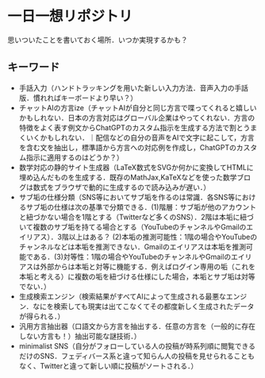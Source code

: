 # 一日一想リポジトリ

思いついたことを書いておく場所．いつか実現するかも？

## キーワード

- 手話入力（ハンドトラッキングを用いた新しい入力方法．音声入力の手話版．慣れればキーボードより早い？）
- チャットAIの方言ize（チャットAIが自分と同じ方言で喋ってくれると嬉しいかもしれない．日本の方言対応はグローバル企業はやってくれない．方言の特徴をよく表す例文からChatGPTのカスタム指示を生成する方法で割とうまくいくかもしれない．｜配信などの自分の音声をAIで文字に起こして，方言を含む文を抽出し，標準語から方言への対応例を作成し，ChatGPTのカスタム指示に適用するのはどうか？）
- 数学対応の静的サイト生成器（LaTeX数式をSVGか何かに変換してHTMLに埋め込んだものを生成する．既存のMathJax,KaTeXなどを使った数学ブログは数式をブラウザで動的に生成するので読み込みが遅い．）
- サブ垢の仕様分類（SNS等においてサブ垢を作るのは常識．各SNS等におけるサブ垢の仕様は次の基準で分類できる．(1)階層：サブ垢が他のアカウントと紐づかない場合を1階とする（Twitterなど多くのSNS）．2階は本垢に紐づいて複数のサブ垢を持てる場合とする（YouTubeのチャンネルやGmailのエイリアス）．3階以上はある？ (2)本垢の推測可能性：1階の場合やYouTubeのチャンネルなどは本垢を推測できない．Gmailのエイリアスは本垢を推測可能である．(3)対等性：1階の場合やYouTubeのチャンネルやGmailのエイリアスは外部からは本垢と対等に機能する．例えばログイン専用の垢（これを本垢と考える）に複数の垢を紐づける仕様にした場合，本垢とサブ垢は対等でない．）
- 生成検索エンジン（検索結果がすべてAIによって生成される最悪なエンジン．なにを検索しても現実は出てこなくてその都度新しく生成されたデータが得られる．）
- 汎用方言抽出器（口語文から方言を抽出する．任意の方言を（一般的に存在しない方言も！）抽出可能な謎技術．）
- minimalist SNS（自分がフォローしている人の投稿が時系列順に閲覧できるだけのSNS．フェディバース系と違って知らん人の投稿を見せられることもなく、Twitterと違って新しい順に投稿がソートされる．）
